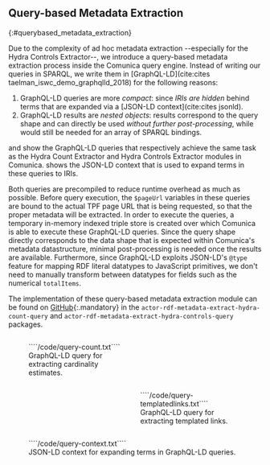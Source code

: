 ## Query-based Metadata Extraction
{:#querybased_metadata_extraction}

Due to the complexity of ad hoc metadata extraction --especially for the Hydra Controls Extractor--,
we introduce a query-based metadata extraction process inside the Comunica query engine.
Instead of writing our queries in SPARQL, we write them in [GraphQL-LD](cite:cites taelman_iswc_demo_graphqlld_2018)
for the following reasons:

1. GraphQL-LD queries are more *compact*: since *IRIs are hidden* behind terms that are expanded via a [JSON-LD context](cite:cites jsonld).
2. GraphQL-LD results are *nested objects*: results correspond to the query shape and can directly be used *without further post-processing*, while would still be needed for an array of SPARQL bindings.

[](#query-count) and [](#query-templatedlinks) show the
GraphQL-LD queries that respectively achieve the same task as
the Hydra Count Extractor and Hydra Controls Extractor modules in Comunica.
[](#query-context) shows the JSON-LD context that is used to expand terms in these queries to IRIs.

Both queries are precompiled to reduce runtime overhead as much as possible.
Before query execution, the `$pageUrl` variables in these queries are bound to the actual TPF page URL that is being requested,
so that the proper metadata will be extracted.
In order to execute the queries, a temporary in-memory indexed triple store is created
over which Comunica is able to execute these GraphQL-LD queries.
Since the query shape directly corresponds to the data shape that is expected within Comunica's metadata datastructure,
minimal post-processing is needed once the results are available.
Furthermore, since GraphQL-LD exploits JSON-LD's `@type` feature for mapping RDF literal datatypes to JavaScript primitives,
we don't need to manually transform between datatypes for fields such as the numerical `totalItems`.

The implementation of these query-based metadata extraction module can be found on [GitHub](https://github.com/comunica/comunica/blob/refactor/metadata/packages/){:.mandatory} in the `actor-rdf-metadata-extract-hydra-count-query` and `actor-rdf-metadata-extract-hydra-controls-query` packages.

<div>
<figure id="query-count" class="listing" style="width: 40%; display: block-inline; float: left">
````/code/query-count.txt````
<figcaption markdown="block">
GraphQL-LD query for extracting cardinality estimates.
</figcaption>
</figure>

<figure id="query-templatedlinks" class="listing" style="width: 40%; display: block-inline; float: right">
````/code/query-templatedlinks.txt````
<figcaption markdown="block">
GraphQL-LD query for extracting templated links.
</figcaption>
</figure>

<br style="clear: both" />
</div>

<figure id="query-context" class="listing">
````/code/query-context.txt````
<figcaption markdown="block">
JSON-LD context for expanding terms in GraphQL-LD queries.
</figcaption>
</figure>
